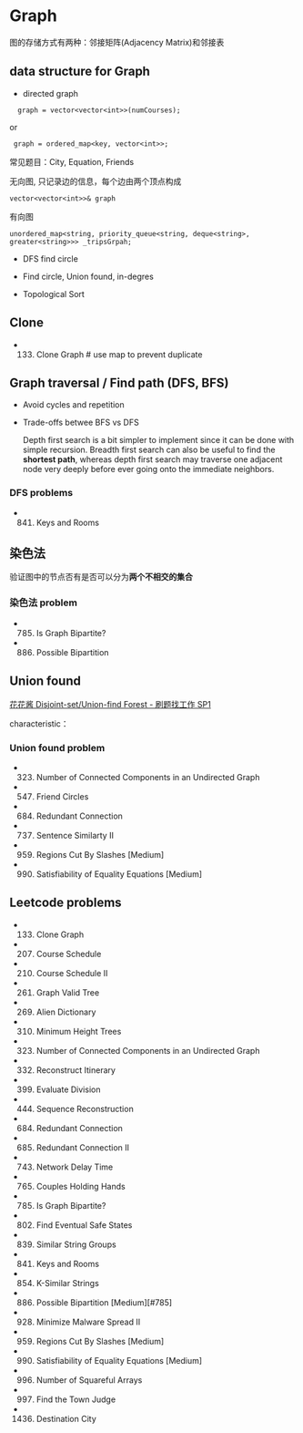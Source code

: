 # Graph
图的存储方式有两种：邻接矩阵(Adjacency Matrix)和邻接表


## data structure for Graph
- directed graph
```
  graph = vector<vector<int>>(numCourses);
```
or
```
 graph = ordered_map<key, vector<int>>;
```



常见题目：City, Equation, Friends




无向图, 只记录边的信息，每个边由两个顶点构成
```
vector<vector<int>>& graph
```

有向图
```
unordered_map<string, priority_queue<string, deque<string>, greater<string>>> _tripsGrpah;
```
- DFS find circle



- Find circle, Union found, in-degres

- Topological Sort


## Clone
- 133. Clone Graph      #  use map to prevent duplicate


## Graph traversal / Find path (DFS, BFS)
- Avoid cycles and repetition

- Trade-offs betwee BFS vs DFS

  Depth first search is a bit simpler to implement since it can be done with simple recursion. 
Breadth first search can also be useful to find the **shortest path**, whereas depth first search may
traverse one adjacent node very deeply before ever going onto the immediate neighbors.


### DFS problems
- 841. Keys and Rooms

## 染色法
验证图中的节点否有是否可以分为**两个不相交的集合**

### 染色法 problem

- 785. Is Graph Bipartite?
- 886. Possible Bipartition


## Union found
[花花酱 Disjoint-set/Union-find Forest - 刷题找工作 SP1](https://www.youtube.com/watch?v=VJnUwsE4fWA)

characteristic：

### Union found problem
- 323. Number of Connected Components in an Undirected Graph
- 547. Friend Circles
-	684. Redundant Connection   
- 737. Sentence Similarty II
- 959. Regions Cut By Slashes [Medium]
-	990. Satisfiability of Equality Equations [Medium]   



## Leetcode problems
-	133. Clone Graph    
-	207. Course Schedule    
-	210. Course Schedule II    
-	261. Graph Valid Tree    
-	269. Alien Dictionary    
-	310. Minimum Height Trees    
-	323. Number of Connected Components in an Undirected Graph    
-	332. Reconstruct Itinerary    
-	399. Evaluate Division    
-	444. Sequence Reconstruction    
-	684. Redundant Connection    
-	685. Redundant Connection II    
-	743. Network Delay Time    
-	765. Couples Holding Hands    
-	785. Is Graph Bipartite?    
-	802. Find Eventual Safe States    
-	839. Similar String Groups    
-	841. Keys and Rooms    
-	854. K-Similar Strings    
- 886. Possible Bipartition [Medium][#785]
-	928. Minimize Malware Spread II    
-	959. Regions Cut By Slashes [Medium]    
-	990. Satisfiability of Equality Equations [Medium]   
-	996. Number of Squareful Arrays    
-	997. Find the Town Judge    
- 1436. Destination City			
			
			
			
			
			
			
			
			
			
			
			
			
			
			
			
			
			
			
			
			
			
			
			



